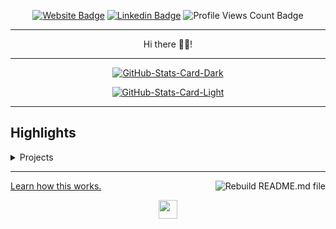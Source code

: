 <div align="center">
<p><a href="https://gelbhart.com"><img src="https://img.shields.io/badge/-Website-3B7EBF?style=for-the-badge&amp;logo=amp&amp;logoColor=white" alt="Website Badge"></a> <a href="https://linkedin.com/in/tomer-gelbhart"><img src="https://img.shields.io/badge/-LinkedIn-3B7EBF?style=for-the-badge&amp;logo=Linkedin&amp;logoColor=white" alt="Linkedin Badge"></a> <img src="https://komarev.com/ghpvc/?username=gelbh&amp;style=for-the-badge" alt="Profile Views Count Badge"></p>
<hr>
<p>Hi there 👋🏾!</p>
<hr>
<p><a href="https://github.com/gelbh/gelbh#gh-dark-mode-only"><img src="https://github-readme-stats.vercel.app/api?username=gelbh&amp;show_icons=true&amp;hide_border=true&amp;include_all_commits=true&amp;card_width=600&amp;custom_title=GitHub%20Open%20Source%20Stats&amp;title_color=3B7EBF&amp;text_color=FFF&amp;icon_color=3B7EBF&amp;hide=contribs&amp;show=reviews,prs_merged,prs_merged_percentage&amp;theme=transparent#gh-dark-mode-only" alt="GitHub-Stats-Card-Dark"></a></p>
<p><a href="https://github.com/gelbh/gelbh#gh-light-mode-only"><img src="https://github-readme-stats.vercel.app/api?username=gelbh&amp;show_icons=true&amp;hide_border=true&amp;include_all_commits=true&amp;card_width=600&amp;custom_title=GitHub%20Open%20Source%20Stats&amp;title_color=3B7EBF&amp;text_color=474A4E&amp;icon_color=3B7EBF&amp;hide=contribs&amp;show=reviews,prs_merged,prs_merged_percentage&amp;theme=transparent#gh-light-mode-only" alt="GitHub-Stats-Card-Light"></a></p>
  </div>
<hr>
<h2>Highlights</h2>
  <details>
  <summary>Projects</summary>
  <br />
  Here are some of my other projects you might want to check out that are not pinned:
  <br />
<br />
  <ul><li><a href=https://github.com/gelbh/gelbh target="_blank" rel="noopener noreferrer">gelbh/gelbh</a>: My automated GitHub README Profile built using Nodejs, TypeScript, and GitHub Actions.</li><li><a href=https://github.com/gelbh/eldan-molecular-imaging target="_blank" rel="noopener noreferrer">gelbh/eldan-molecular-imaging</a></li><li><a href=https://github.com/gelbh/gelbhart-innovations target="_blank" rel="noopener noreferrer">gelbh/gelbhart-innovations</a>: This repository powers gelbhart.com, a website crafted with Ruby on Rails. It combines CSS, JavaScript, and HTML for a sleek, user-friendly interface. </li>
<li>More coming soon :).</li>
</ul>
  </details>
<hr>
<p><a href="https://blog.bolajiayodeji.com/how-to-create-an-automated-profile-readme-using-nodejs-and-github-actions?utm_source=github-profile">Learn how this works.</a> <a href="https://github.com/gelbh/gelbh/actions/workflows/build.yml"><img src="https://github.com/gelbh/gelbh/actions/workflows/build.yml/badge.svg" align="right" alt="Rebuild README.md file"></a></p>
  <div align="center">
<p><a href="https://gelbhart.com" target="_blank" rel="noopener noreferrer"><img src="https://gelbhart.com/favicon.png" width="30" /></a></p>
  </div>
